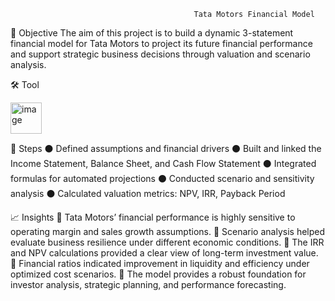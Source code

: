                                              Tata Motors Financial Model

🎯 Objective
The aim of this project is to build a dynamic 3-statement financial model for Tata Motors to project its future financial performance and support strategic business decisions through valuation and scenario analysis.

🛠 Tool

<img width="50" height="50" alt="image" src="https://github.com/user-attachments/assets/db343fa2-b07a-420d-a92e-8b7e780e0091" />

🧩 Steps
⚫ Defined assumptions and financial drivers
⚫ Built and linked the Income Statement, Balance Sheet, and Cash Flow Statement
⚫ Integrated formulas for automated projections
⚫ Conducted scenario and sensitivity analysis
⚫ Calculated valuation metrics: NPV, IRR, Payback Period

📈 Insights
📍 Tata Motors’ financial performance is highly sensitive to operating margin and sales growth assumptions.
📍 Scenario analysis helped evaluate business resilience under different economic conditions.
📍 The IRR and NPV calculations provided a clear view of long-term investment value.
📍 Financial ratios indicated improvement in liquidity and efficiency under optimized cost scenarios.
📍 The model provides a robust foundation for investor analysis, strategic planning, and performance forecasting.
